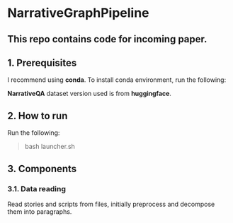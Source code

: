 # NarrativeGraphPipeline

## This repo contains code for incoming paper.

## 1. Prerequisites
I recommend using **conda**. To install conda environment, run the following:

>

**NarrativeQA** dataset version used is from **huggingface**.

## 2. How to run
Run the following:

> bash launcher.sh

## 3. Components

### 3.1. Data reading
Read stories and scripts from files, initially preprocess and decompose them into paragraphs.
